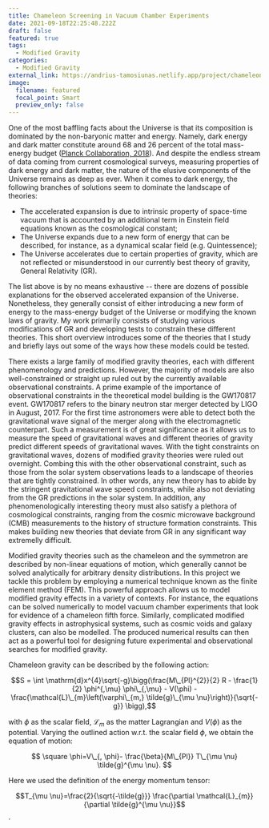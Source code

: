 ```yaml
---
title: Chameleon Screening in Vacuum Chamber Experiments
date: 2021-09-18T22:25:48.222Z
draft: false
featured: true
tags:
  - Modified Gravity
categories:
  - Modified Gravity
external_link: https://andrius-tamosiunas.netlify.app/project/chameleon-screening-in-vacuum-chamber-experiments/
image:
  filename: featured
  focal_point: Smart
  preview_only: false
---
```

One of the most baffling facts about the Universe is that its composition is dominated by the non-baryonic matter and energy. Namely, dark energy and dark matter constitute around 68 and 26 percent of the total mass-energy budget ([Planck Collaboration, 2018](https://arxiv.org/abs/1807.06209)). And despite the endless stream of data coming from current cosmological surveys, measuring properties of dark energy and dark matter, the nature of the elusive components of the Universe remains as deep as ever. When it comes to dark energy, the following branches of solutions seem to dominate the landscape of theories: 

* The accelerated expansion is due to intrinsic property of space-time vacuum that is accounted by an additional term in Einstein field equations known as the cosmological constant;
* The Universe expands due to a new form of energy that can be described, for instance, as a dynamical scalar field (e.g. Quintessence);
* The Universe accelerates due to certain properties of gravity, which are not reflected or misunderstood in our currently best theory of gravity, General Relativity (GR). 

The list above is by no means exhaustive -- there are dozens of possible explanations for the observed accelerated expansion of the Universe. Nonetheless, they generally consist of either introducing a new form of energy to the mass-energy budget of the Universe or modifying the known laws of gravity. My work primarily consists of studying various modifications of GR and developing tests to constrain these different theories. This short overview introduces some of the theories that I study and briefly lays out some of the ways how these models could be tested.

There exists a large family of modified gravity theories, each with different phenomenology and predictions. However, the majority of models are also well-constrained or straight up ruled out by the currently available observational constraints. A prime example of the importance of observational constraints in the theoretical model building is the GW170817 event. GW170817 refers to the  binary neutron star merger detected by LIGO in August, 2017. For the first time astronomers were able to detect both the gravitational wave signal of the merger along with the electromagnetic counterpart. Such a measurement is of great significance as it allows us to measure the speed of gravitational waves and different theories of gravity predict different speeds of gravitational waves. With the tight constraints on gravitational waves, dozens of modified gravity theories were ruled out overnight. Combing this with the other observational constraint, such as those from the solar system observations leads to a landscape of theories that are tightly constrained. In other words, any new theory has to abide by the stringent gravitational wave speed constraints, while also not deviating from the GR predictions in the solar system. In addition, any phenomenologically interesting theory must also satisfy a plethora of cosmological constraints, ranging from the cosmic microwave background (CMB) measurements to the history of structure formation constraints. This makes building new theories that deviate from GR in any significant way extremelly difficult. 



Modified gravity theories such as the chameleon and the symmetron are described by non-linear equations of motion, which generally cannot be solved analytically for arbitrary density distributions. In this project we tackle this problem by employing a numerical technique known as the finite element method (FEM). This powerful approach allows us to model modified gravity effects in a variety of contexts. For instance, the equations can be solved numerically to model vacuum chamber experiments that look for evidence of a chameleon fifth force. Similarly, complicated modified gravity effects in astrophysical systems, such as cosmic voids and galaxy clusters, can also be modelled. The produced numerical results can then act as a powerful tool for designing future experimental and observational searches for modified gravity.

Chameleon gravity can be described by the following action:

$$S = \int \mathrm{d}x^{4}\sqrt{-g}\bigg(\frac{M\_{Pl}^{2}}{2} R - \frac{1}{2} \phi^{,\mu} \phi\_{,\mu} - V(\phi) - \frac{\mathcal{L}\_{m}\left(\varphi\_{m,}  \tilde{g}\_{\mu \nu}\right)}{\sqrt{-g}} \bigg),$$

with $\phi$ as the scalar field, $\mathcal{L}_{m}$ as the matter Lagrangian and $V(\phi)$ as the potential. Varying the outlined action w.r.t. the scalar field $\phi$, we obtain the equation of motion:

$$
\square \phi=V\_{, \phi}- \frac{\beta}{M\_{Pl}} T\_{\mu \nu} \tilde{g}^{\mu \nu}.
$$

Here we used the definition of the energy momentum tensor: 

$$T_{\mu \nu}=\frac{2}{\sqrt{-\tilde{g}}} \frac{\partial \mathcal{L}_{m}}{\partial \tilde{g}^{\mu \nu}}$$.


